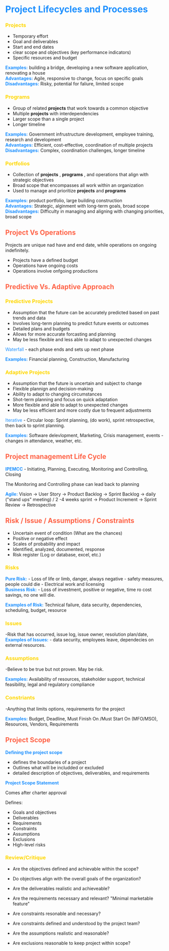 # <span style="color: dodgerblue"> Project Lifecycles and Processes

### <span style="color: gold">Projects
- Temporary effort
- Goal and deliverables
- Start and end dates
- clear scope and objectives (key performance indicators)
- Specific resources and budget

**<span style="color: dodgerblue">Examples:** building a bridge, developing a new software application, renovating a house<br>
**<span style="color: dodgerblue">Advantages:** Agile, responsive to change, focus on specific goals<br>
**<span style="color: dodgerblue">Disadvantages:** Risky, potential for faliure, limited scope

### <span style="color: gold">Programs
- Group of related **projects** that work towards a common objective
-  Multiple **projects** with interdependencies
- Larger scope than a single project
- Longer timeline

**<span style="color: dodgerblue">Examples:** Government infrustructure development, employee training, research and development<br>
**<span style="color: dodgerblue">Advantages:** Efficient, cost-effective, coordination of multiple projects<br>
**<span style="color: dodgerblue">Disadvantages:** Complex, coordination challenges, longer timeline

### <span style="color: gold">Portfolios
- Collection of **projects** , **programs** , and operations that align with strategic objectives
- Broad scope that encompasses all work within an organization
- Used to manage and prioritize **projects**  and **programs**

**<span style="color: dodgerblue">Examples:** product portfolio, large building construction<br>
**<span style="color: dodgerblue">Advantages:** Strategic, alginment with long-term goals, broad scope<br>
**<span style="color: dodgerblue">Disadvantages:** Difficulty in managing and aligning with changing priorities, broad scope

## <span style="color: tomato">Project Vs Operations

Projects are unique  nad have and end date, while operations on ongoing indefinitely. 

- Projects have a defined budget
- Operations have ongoing costs
- Operations involve onfgoing productions

## <span style="color: tomato">Predictive Vs. Adaptive Approach

### <span style="color: gold">Predictive Projects
- Assumption that the future can be accurately predicted based on past trends and data
- Involves long-term planning to predict future events or outcomes
- Detailed plans and budgets
- Allows for more accurate forcasting and planning
- May be less flexible and less able to adapt to unexpected changes

<span style="color: dodgerblue">Waterfall</span> - each phase ends and sets up next phase

**<span style="color: dodgerblue">Examples:** Financial planning, Construction, Manufacturing

### <span style="color: gold">Adaptive Projects
- Assumption that the future is uncertain and subject to change
- Flexible plannign and decision-making
- Ability to adapt to changing circumstances
- Shot-term planning and focus on quick adaptation
- More flexible and able to adapt to unexpected changes
- May be less efficient and more costly due to frequent adjustments

<span style="color: dodgerblue">Iterative</span> - Circular loop: Sprint planning, (do work), sprint retrospective, then back to sprint planning.

**<span style="color: dodgerblue">Examples:** Software delevlopment, Marketing, Crisis management, events - changes in attendance, weather, etc.

## <span style="color: tomato">Project management Life Cycle

**<span style="color: dodgerblue">IPEMCC** - Initiating, Planning, Executing, Monitoring and Controlling, Closing

The Monitoring and Controlling phase can lead back to planning

**<span style="color: dodgerblue">Agile:** Vision -> User Story -> Product Backlog -> Sprint Backlog -> daily ("stand ups" meeting) / 2 -4 weeks sprint -> Product Increment -> Sprint Review -> Retrospective

## <span style="color: tomato">Risk / Issue / Assumptions / Constraints
- Uncertain event of condition (What are the chances)
- Positive or negative effect
- Scales of probability and impact
- Identified, analyzed, documented, response
- Risk register (Log or database, excel, etc.)

### <span style="color: gold">Risks
**<span style="color: dodgerblue">Pure Risk:** - Loss of life or limb, danger, always negative
    - safety measures, people could die
    - Electrical work and licensing<br>
**<span style="color: dodgerblue">Business Risk:** - Loss of investment, positive or negative, time ro cost savings, no one will die.

**<span style="color: dodgerblue">Examples of Risk:** Technical failure, data security, dependencies, scheduling, budget, resource

### <span style="color: gold">Issues
 -Risk that has occurred, issue log, issue owner, resolution plan/date, <br>
**<span style="color: dodgerblue">Examples of Issues:** - data security, employees leave, dependecies on external resources.
### <span style="color: gold">Assumptions

 -Believe to be true but not proven. May be risk.

**<span style="color: dodgerblue">Examples:** Availability of resources, stakeholder support, technical feasibility, legal and regulatory compliance

### <span style="color: gold">Constriants
-Anything that limits options, requirements for the project

**<span style="color: dodgerblue">Examples:** Budget, Deadline, Must Finish On /Must Start On (MFO/MSO), Resources,  Vendors, Requirements

## <span style="color: tomato">Project Scope

**<span style="color: dodgerblue">Defining the project scope**
- defines the boundaries of a project
- Outlines what will be includded or excluded
- detailed description of objectives, deliverables, and requirements

**<span style="color: dodgerblue">Project Scope Statement**

Comes after charter approval

Defines:
- Goals and objectives
- Deliverables
- Requirements
- Constraints
- Assumptions
- Exclusions
- High-level risks

### <span style="color: gold">Review/Critique
- Are the objectives defined and achievable within the scope?
- Do objectives align with the overall goals of the organization?
- Are the deliverables realistic and achieveable?
- Are the requirements necessary and relevant? "Minimal marketable feature"

- Are constraints resonable and necessary?
- Are constraints defined and understood by the project team?
- Are the assumptions realistic and reasonable?
- Are exclusions reasonable to keep project within scope?